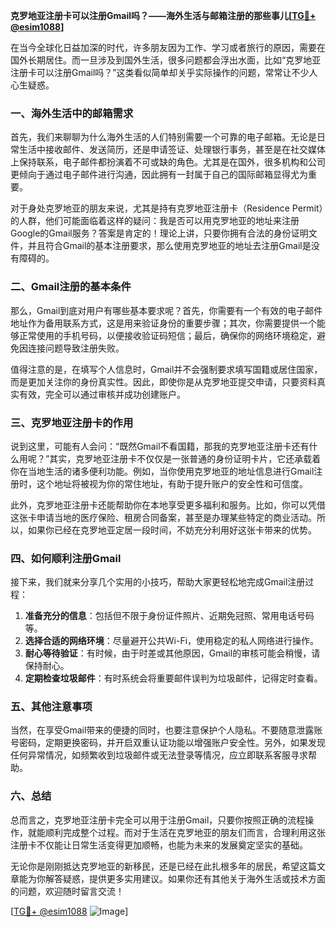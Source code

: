 **克罗地亚注册卡可以注册Gmail吗？——海外生活与邮箱注册的那些事儿[[TG💪+ @esim1088](https://t.me/s/esim1088)]**

在当今全球化日益加深的时代，许多朋友因为工作、学习或者旅行的原因，需要在国外长期居住。而一旦涉及到国外生活，很多问题都会浮出水面，比如“克罗地亚注册卡可以注册Gmail吗？”这类看似简单却关乎实际操作的问题，常常让不少人心生疑惑。

### 一、海外生活中的邮箱需求

首先，我们来聊聊为什么海外生活的人们特别需要一个可靠的电子邮箱。无论是日常生活中接收邮件、发送简历，还是申请签证、处理银行事务，甚至是在社交媒体上保持联系，电子邮件都扮演着不可或缺的角色。尤其是在国外，很多机构和公司更倾向于通过电子邮件进行沟通，因此拥有一封属于自己的国际邮箱显得尤为重要。

对于身处克罗地亚的朋友来说，尤其是持有克罗地亚注册卡（Residence Permit）的人群，他们可能面临着这样的疑问：我是否可以用克罗地亚的地址来注册Google的Gmail服务？答案是肯定的！理论上讲，只要你拥有合法的身份证明文件，并且符合Gmail的基本注册要求，那么使用克罗地亚的地址去注册Gmail是没有障碍的。

### 二、Gmail注册的基本条件

那么，Gmail到底对用户有哪些基本要求呢？首先，你需要有一个有效的电子邮件地址作为备用联系方式，这是用来验证身份的重要步骤；其次，你需要提供一个能够正常使用的手机号码，以便接收验证码短信；最后，确保你的网络环境稳定，避免因连接问题导致注册失败。

值得注意的是，在填写个人信息时，Gmail并不会强制要求填写国籍或居住国家，而是更加关注你的身份真实性。因此，即使你是从克罗地亚提交申请，只要资料真实有效，完全可以通过审核并成功创建账户。

### 三、克罗地亚注册卡的作用

说到这里，可能有人会问：“既然Gmail不看国籍，那我的克罗地亚注册卡还有什么用呢？”其实，克罗地亚注册卡不仅仅是一张普通的身份证明卡片，它还承载着你在当地生活的诸多便利功能。例如，当你使用克罗地亚的地址信息进行Gmail注册时，这个地址将被视为你的常住地址，有助于提升账户的安全性和可信度。

此外，克罗地亚注册卡还能帮助你在本地享受更多福利和服务。比如，你可以凭借这张卡申请当地的医疗保险、租房合同备案，甚至是办理某些特定的商业活动。所以，如果你已经在克罗地亚定居一段时间，不妨充分利用好这张卡带来的优势。

### 四、如何顺利注册Gmail

接下来，我们就来分享几个实用的小技巧，帮助大家更轻松地完成Gmail注册过程：

1. **准备充分的信息**：包括但不限于身份证件照片、近期免冠照、常用电话号码等。
2. **选择合适的网络环境**：尽量避开公共Wi-Fi，使用稳定的私人网络进行操作。
3. **耐心等待验证**：有时候，由于时差或其他原因，Gmail的审核可能会稍慢，请保持耐心。
4. **定期检查垃圾邮件**：有时系统会将重要邮件误判为垃圾邮件，记得定时查看。

### 五、其他注意事项

当然，在享受Gmail带来的便捷的同时，也要注意保护个人隐私。不要随意泄露账号密码，定期更换密码，并开启双重认证功能以增强账户安全性。另外，如果发现任何异常情况，如频繁收到垃圾邮件或无法登录等情况，应立即联系客服寻求帮助。

### 六、总结

总而言之，克罗地亚注册卡完全可以用于注册Gmail，只要你按照正确的流程操作，就能顺利完成整个过程。而对于生活在克罗地亚的朋友们而言，合理利用这张注册卡不仅能让日常生活变得更加顺畅，也能为未来的发展奠定坚实的基础。

无论你是刚刚抵达克罗地亚的新移民，还是已经在此扎根多年的居民，希望这篇文章能为你解答疑惑，提供更多实用建议。如果你还有其他关于海外生活或技术方面的问题，欢迎随时留言交流！

[[TG💪+ @esim1088](https://t.me/s/esim1088) ![Image](https://i.postimg.cc/4NQfJmqS/Snipaste-2025-05-13-00-14-12.png)]